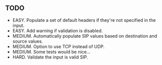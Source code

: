 ## TODO

- EASY.  Populate a set of default headers if they're not specified in the input.
- EASY.  Add warning if validation is disabled.
- MEDIUM.  Automatically populate SIP values based on destination and source values.
- MEDIUM.  Option to use TCP instead of UDP.
- MEDIUM.  Some tests would be nice...
- HARD.  Validate the input is valid SIP.
